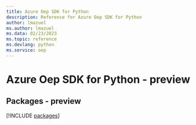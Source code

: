 ```yaml
---
title: Azure Oep SDK for Python
description: Reference for Azure Oep SDK for Python
author: lmazuel
ms.author: lmazuel
ms.data: 02/23/2023
ms.topic: reference
ms.devlang: python
ms.service: oep
---
```

# Azure Oep SDK for Python - preview
## Packages - preview
[!INCLUDE [packages](oep-index.md)]